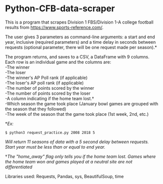 # Python-CFB-data-scraper
This is a program that scrapes Division 1 FBS/Division 1-A college football results from https://www.sports-reference.com/.  

The user gives 3 parameters as command-line arguments: a start and end year, inclusive (required parameters) and a time delay in seconds between requests (optional parameter, there will be one request made per season).\*    

The program returns, and saves to a CSV, a DataFrame with 9 columns. Each row is an individual game and the columns are:  
-The winner  
-The loser  
-The winner's AP Poll rank (if applicable)  
-The loser's AP poll rank (if applicable)  
-The number of points scored by the winner  
-The number of points scored by the loser  
-A column indicating if the home team lost.†  
-Which season the game took place (January bowl games are grouped with the season that they followed)  
-The week of the season that the game took place (1st week, 2nd, etc.)  

\**Ex:*  
```  
$ python3 request_practice.py 2008 2018 5  
```  
*Will return 11 seasons of data with a 5 second delay between requests. Start year must be less than or equal to end year.*  

†*The "home_away" flag only tells you if the home team lost. Games where the home team won and games played at a neutral site are not differentiated*    

Libraries used: Requests, Pandas, sys, BeautifulSoup, time
